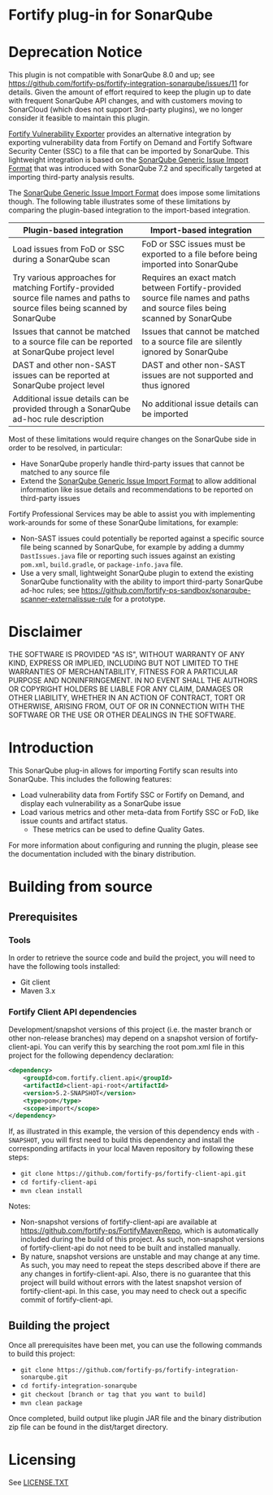 # Fortify plug-in for SonarQube

Deprecation Notice
====
This plugin is not compatible with SonarQube 8.0 and up; see https://github.com/fortify-ps/fortify-integration-sonarqube/issues/11 for details. Given the amount of effort required to keep the plugin up to date with frequent SonarQube API changes, and with customers moving to SonarCloud (which does not support 3rd-party plugins), we no longer consider it feasible to maintain this plugin. 

[Fortify Vulnerability Exporter](https://github.com/fortify/FortifyVulnerabilityExporter) provides an alternative integration by exporting vulnerability data from Fortify on Demand and Fortify Software Security Center (SSC) to a file that can be imported by SonarQube. This lightweight integration is based on the [SonarQube Generic Issue Import Format](https://docs.sonarqube.org/latest/analysis/generic-issue/) that was introduced with SonarQube 7.2 and specifically targeted at importing third-party analysis results. 

The [SonarQube Generic Issue Import Format](https://docs.sonarqube.org/latest/analysis/generic-issue/) does impose some limitations though. The following table illustrates some of these limitations by comparing the plugin-based integration to the import-based integration.

| Plugin-based integration | Import-based integration |
|--------------------------| ------------------------ |
| Load issues from FoD or SSC during a SonarQube scan | FoD or SSC issues must be exported to a file before being imported into SonarQube |
| Try various approaches for matching Fortify-provided source file names and paths to source files being scanned by SonarQube | Requires an exact match between Fortify-provided source file names and paths and source files being scanned by SonarQube |
| Issues that cannot be matched to a source file can be reported at SonarQube project level | Issues that cannot be matched to a source file are silently ignored by SonarQube |
| DAST and other non-SAST issues can be reported at SonarQube project level | DAST and other non-SAST issues are not supported and thus ignored |
| Additional issue details can be provided through a SonarQube ad-hoc rule description | No additional issue details can be imported |

Most of these limitations would require changes on the SonarQube side in order to be resolved, in particular:

* Have SonarQube properly handle third-party issues that cannot be matched to any source file
* Extend the [SonarQube Generic Issue Import Format](https://docs.sonarqube.org/latest/analysis/generic-issue/) to allow additional information like issue details and  recommendations to be reported on third-party issues

Fortify Professional Services may be able to assist you with implementing work-arounds for some of these SonarQube limitations, for example:

* Non-SAST issues could potentially be reported against a specific source file being scanned by SonarQube, for example by adding a dummy `DastIssues.java` file or reporting such issues against an existing `pom.xml`, `build.gradle`, or `package-info.java` file.
* Use a very small, lightweight SonarQube plugin to extend the existing SonarQube functionality with the ability to import third-party SonarQube ad-hoc rules; see https://github.com/fortify-ps-sandbox/sonarqube-scanner-externalissue-rule for a prototype.


Disclaimer
====
THE SOFTWARE IS PROVIDED "AS IS", WITHOUT WARRANTY OF ANY 
KIND, EXPRESS OR IMPLIED, INCLUDING BUT NOT LIMITED TO THE 
WARRANTIES OF MERCHANTABILITY, FITNESS FOR A PARTICULAR 
PURPOSE AND NONINFRINGEMENT. IN NO EVENT SHALL THE 
AUTHORS OR COPYRIGHT HOLDERS BE LIABLE FOR ANY CLAIM, 
DAMAGES OR OTHER LIABILITY, WHETHER IN AN ACTION OF 
CONTRACT, TORT OR OTHERWISE, ARISING FROM, OUT OF OR IN 
CONNECTION WITH THE SOFTWARE OR THE USE OR OTHER 
DEALINGS IN THE SOFTWARE.

Introduction
====
This SonarQube plug-in allows for importing Fortify scan results into SonarQube. This includes the following features:
* Load vulnerability data from Fortify SSC or Fortify on Demand, and display each vulnerability as a SonarQube issue
* Load various metrics and other meta-data from Fortify SSC or FoD, like issue counts and artifact status. 
    * These metrics can be used to define Quality Gates.
    
For more information about configuring and running the plugin, please see the documentation included with the binary distribution.
    
Building from source
====

Prerequisites
----

### Tools
In order to retrieve the source code and build the project, you will need to have the following tools installed:

* Git client
* Maven 3.x

### Fortify Client API dependencies
Development/snapshot versions of this project (i.e. the master branch or other non-release branches) may depend on
a snapshot version of fortify-client-api. You can verify this by searching the root pom.xml file in this project 
for the following dependency declaration:

```xml
<dependency>
	<groupId>com.fortify.client.api</groupId>
	<artifactId>client-api-root</artifactId>
	<version>5.2-SNAPSHOT</version>
	<type>pom</type>
	<scope>import</scope>
</dependency>
```

If, as illustrated in this example, the version of this dependency ends with `-SNAPSHOT`, you will first need to 
build this dependency and install the corresponding artifacts in your local Maven repository by following these steps:

* `git clone https://github.com/fortify-ps/fortify-client-api.git`
* `cd fortify-client-api`
* `mvn clean install`

Notes:

* Non-snapshot versions of fortify-client-api are available at https://github.com/fortify-ps/FortifyMavenRepo,
  which is automatically included during the build of this project. As such, non-snapshot versions of 
  fortify-client-api do not need to be built and installed manually.
* By nature, snapshot versions are unstable and may change at any time. As such, you may need to repeat the
  steps described above if there are any changes in fortify-client-api. Also, there is no guarantee that this 
  project will build without errors with the latest snapshot version of fortify-client-api. In this case, you 
  may need to check out a specific commit of fortify-client-api. 
  
Building the project
----
Once all prerequisites have been met, you can use the following commands to build this project:

* `git clone https://github.com/fortify-ps/fortify-integration-sonarqube.git`
* `cd fortify-integration-sonarqube`
* `git checkout [branch or tag that you want to build]`
* `mvn clean package`

Once completed, build output like plugin JAR file and the binary distribution zip file 
can be found in the dist/target directory.
   

# Licensing

See [LICENSE.TXT](LICENSE.TXT)

